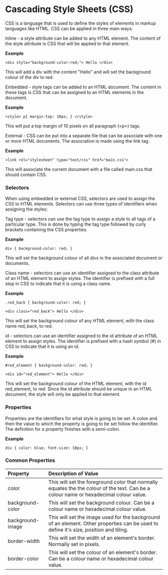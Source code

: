 # Cascading Style Sheets \(CSS\)

CSS is a language that is used to define the styles of elements in markup languages like HTML. CSS can be applied in three main ways:

Inline - a style attribute can be added to any HTML element. The content of the style attribute is CSS that will be applied to that element.

**Example**

`<div style="background-color:red;"> Hello </div>`

This will add a div with the content "Hello" and will set the background colour of the div to red.

Embedded - style tags can be added to an HTML document. The content in these tags is CSS that can be assigned to an HTML elements in the document.

**Example**

`<style> p{ margin-top: 10px; } </style>`

This will put a top margin of 10 pixels on all paragraph \(&lt;p&gt;\) tags.

External - CSS can be put into a separate file that can be associate with one or more HTML documents. The association is made using the link tag.

**Example**

`<link rel="stylesheet" type="text/css" href="main.css">`

This will associate the current document with a file called main.css that should contain CSS.

### Selectors

When using embedded or external CSS, selectors are used to assign the CSS to HTML elements. Selectors can use three types of identifiers when assigning the styles:

Tag type - selectors can use the tag type to assign a style to all tags of a particular type. This is done by typing the tag type followed by curly brackets containing the CSS properties.

**Example**

`div { background-color: red; }`

This will set the background colour of all divs in the associated document or documents.

Class name - selectors can use an identifier assigned to the class attribute of an HTML element to assign styles. The identifier is prefixed with a full stop in CSS to indicate that it is using a class name.

**Example**

`.red_back { background-color: red; }`

`<div class="red_back"> Hello </div>`

This will set the background colour of any HTML element, with the class name red\_back, to red.

id - selectors can use an identifier assigned to the id attribute of an HTML element to assign styles. The identifier is prefixed with a hash symbol \(\#\) in CSS to indicate that it is using an id.

**Example**

`#red_element { background-color: red; }`

`<div id="red_element"> Hello </div>`

This will set the background colour of the HTML element, with the id red\_element, to red. Since the id attribute should be unique in an HTML document, the style will only be applied to that element.

### Properties

Properties are the identifiers for what style is going to be set. A colon and then the value to which the property is going to be set follow the identifier. The definition for a property finishes with a semi-colon.

**Example**

`div { color: blue; font-size: 10px; }`

### Common Properties

| Property | Description of Value |
| :--- | :--- |
| color | This will set the foreground color that normally equates the the colour of the text. Can be a colour name or hexadecimal colour value. |
| background-color | This will set the background colour. Can be a colour name or hexadecimal colour value. |
| background-image | This will set the image used for the background of an element. Other properties can be used to define it's size, position and tiling. |
| border-width | This will set the width of an element's border. Normally set in pixels. |
| border-color | This will set the colour of an element's border. Can be a colour name or hexadecimal colour value.  |



